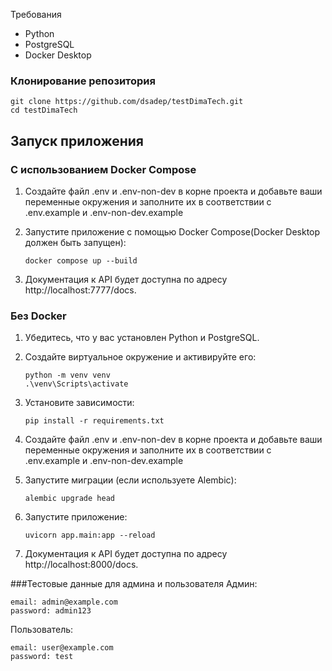 Требования

  - Python
  - PostgreSQL
  - Docker Desktop

### Клонирование репозитория

```
git clone https://github.com/dsadep/testDimaTech.git
cd testDimaTech
```

## Запуск приложения

### С использованием Docker Compose

1. Создайте файл .env и .env-non-dev в корне проекта и добавьте ваши переменные окружения и заполните их в соответствии с .env.example и .env-non-dev.example
   

3. Запустите приложение с помощью Docker Compose(Docker Desktop должен быть запущен):

   ```docker compose up --build```
   
4. Документация к API будет доступна по адресу http://localhost:7777/docs.

### Без Docker

1. Убедитесь, что у вас установлен Python и PostgreSQL.
2. Создайте виртуальное окружение и активируйте его:

   ```
   python -m venv venv
   .\venv\Scripts\activate
   ```

3. Установите зависимости:

    ```pip install -r requirements.txt```
   

4. Создайте файл .env и .env-non-dev в корне проекта и добавьте ваши переменные окружения и заполните их в соответствии с .env.example и .env-non-dev.example
   

5. Запустите миграции (если используете Alembic):

   ```alembic upgrade head```
   

6. Запустите приложение:

   ```uvicorn app.main:app --reload```
   

7. Документация к API будет доступна по адресу http://localhost:8000/docs.

###Тестовые данные для админа и пользователя
Админ:
```
email: admin@example.com
password: admin123
```
Пользователь:
```
email: user@example.com
password: test
```
